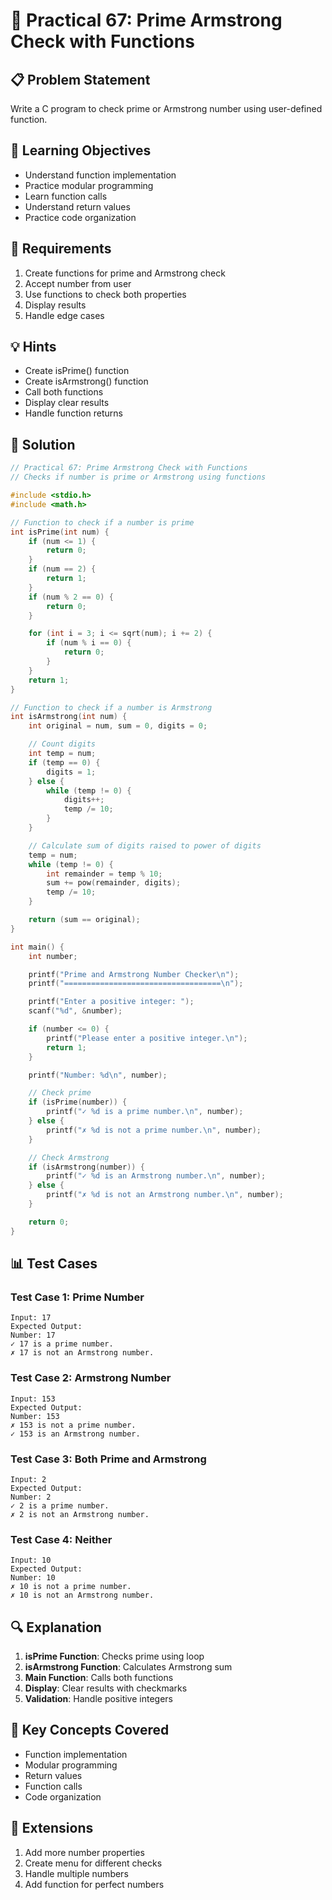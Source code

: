 # 🎯 Practical 67: Prime Armstrong Check with Functions

## 📋 Problem Statement

Write a C program to check prime or Armstrong number using user-defined function.

## 🎯 Learning Objectives

- Understand function implementation
- Practice modular programming
- Learn function calls
- Understand return values
- Practice code organization

## 📝 Requirements

1. Create functions for prime and Armstrong check
2. Accept number from user
3. Use functions to check both properties
4. Display results
5. Handle edge cases

## 💡 Hints

- Create isPrime() function
- Create isArmstrong() function
- Call both functions
- Display clear results
- Handle function returns

## 🔧 Solution

```c
// Practical 67: Prime Armstrong Check with Functions
// Checks if number is prime or Armstrong using functions

#include <stdio.h>
#include <math.h>

// Function to check if a number is prime
int isPrime(int num) {
    if (num <= 1) {
        return 0;
    }
    if (num == 2) {
        return 1;
    }
    if (num % 2 == 0) {
        return 0;
    }

    for (int i = 3; i <= sqrt(num); i += 2) {
        if (num % i == 0) {
            return 0;
        }
    }
    return 1;
}

// Function to check if a number is Armstrong
int isArmstrong(int num) {
    int original = num, sum = 0, digits = 0;

    // Count digits
    int temp = num;
    if (temp == 0) {
        digits = 1;
    } else {
        while (temp != 0) {
            digits++;
            temp /= 10;
        }
    }

    // Calculate sum of digits raised to power of digits
    temp = num;
    while (temp != 0) {
        int remainder = temp % 10;
        sum += pow(remainder, digits);
        temp /= 10;
    }

    return (sum == original);
}

int main() {
    int number;

    printf("Prime and Armstrong Number Checker\n");
    printf("===================================\n");

    printf("Enter a positive integer: ");
    scanf("%d", &number);

    if (number <= 0) {
        printf("Please enter a positive integer.\n");
        return 1;
    }

    printf("Number: %d\n", number);

    // Check prime
    if (isPrime(number)) {
        printf("✓ %d is a prime number.\n", number);
    } else {
        printf("✗ %d is not a prime number.\n", number);
    }

    // Check Armstrong
    if (isArmstrong(number)) {
        printf("✓ %d is an Armstrong number.\n", number);
    } else {
        printf("✗ %d is not an Armstrong number.\n", number);
    }

    return 0;
}
```

## 📊 Test Cases

### Test Case 1: Prime Number
```
Input: 17
Expected Output:
Number: 17
✓ 17 is a prime number.
✗ 17 is not an Armstrong number.
```

### Test Case 2: Armstrong Number
```
Input: 153
Expected Output:
Number: 153
✗ 153 is not a prime number.
✓ 153 is an Armstrong number.
```

### Test Case 3: Both Prime and Armstrong
```
Input: 2
Expected Output:
Number: 2
✓ 2 is a prime number.
✗ 2 is not an Armstrong number.
```

### Test Case 4: Neither
```
Input: 10
Expected Output:
Number: 10
✗ 10 is not a prime number.
✗ 10 is not an Armstrong number.
```

## 🔍 Explanation

1. **isPrime Function**: Checks prime using loop
2. **isArmstrong Function**: Calculates Armstrong sum
3. **Main Function**: Calls both functions
4. **Display**: Clear results with checkmarks
5. **Validation**: Handle positive integers

## 🎯 Key Concepts Covered

- Function implementation
- Modular programming
- Return values
- Function calls
- Code organization

## 🚀 Extensions

1. Add more number properties
2. Create menu for different checks
3. Handle multiple numbers
4. Add function for perfect numbers